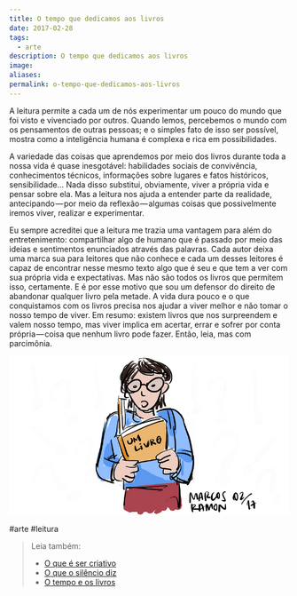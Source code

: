 ```yaml
---
title: O tempo que dedicamos aos livros
date: 2017-02-28
tags:
  - arte
description: O tempo que dedicamos aos livros
image: 
aliases:
permalink: o-tempo-que-dedicamos-aos-livros
---
```

A leitura permite a cada um de nós experimentar um pouco do mundo que foi visto e vivenciado por outros. Quando lemos, percebemos o mundo com os pensamentos de outras pessoas; e o simples fato de isso ser possível, mostra como a inteligência humana é complexa e rica em possibilidades.

A variedade das coisas que aprendemos por meio dos livros durante toda a nossa vida é quase inesgotável: habilidades sociais de convivência, conhecimentos técnicos, informações sobre lugares e fatos históricos, sensibilidade... Nada disso substitui, obviamente, viver a própria vida e pensar sobre ela. Mas a leitura nos ajuda a entender parte da realidade, antecipando — por meio da reflexão — algumas coisas que possivelmente iremos viver, realizar e experimentar.

Eu sempre acreditei que a leitura me trazia uma vantagem para além do entretenimento: compartilhar algo de humano que é passado por meio das ideias e sentimentos enunciados através das palavras. Cada autor deixa uma marca sua para leitores que não conhece e cada um desses leitores é capaz de encontrar nesse mesmo texto algo que é seu e que tem a ver com sua própria vida e expectativas. Mas não são todos os livros que permitem isso, certamente. E é por esse motivo que sou um defensor do direito de abandonar qualquer livro pela metade. A vida dura pouco e o que conquistamos com os livros precisa nos ajudar a viver melhor e não tomar o nosso tempo de viver. Em resumo: existem livros que nos surpreendem e valem nosso tempo, mas viver implica em acertar, errar e sofrer por conta própria — coisa que nenhum livro pode fazer. Então, leia, mas com parcimônia.

<img src="/assets/img/o-tempo-que-dedicamos-aos livros-medium.png">


#arte #leitura

> Leia também:
> - <a href="/o-que-e-ser-criativo">O que é ser criativo</a>
> - <a href="/o-que-o-silencio-diz">O que o silêncio diz</a>
> - <a href="/o-tempo-e-os-livros">O tempo e os livros</a>
